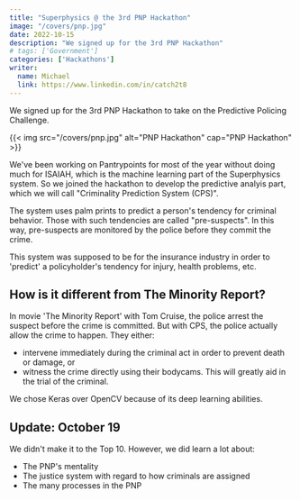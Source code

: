 ```yaml
---
title: "Superphysics @ the 3rd PNP Hackathon"
image: "/covers/pnp.jpg"
date: 2022-10-15
description: "We signed up for the 3rd PNP Hackathon"
# tags: ['Government']
categories: ['Hackathons']
writer:
  name: Michael
  link: https://www.linkedin.com/in/catch2t8
---
```




We signed up for the 3rd PNP Hackathon to take on the Predictive Policing Challenge. 

{{< img src="/covers/pnp.jpg" alt="PNP Hackathon" cap="PNP Hackathon" >}}

We've been working on Pantrypoints for most of the year without doing much for ISAIAH, which is the machine learning part of the Superphysics system. So we joined the hackathon to develop the predictive analyis part, which we will call "Criminality Prediction System (CPS)".

The system uses palm prints to predict a person's tendency for criminal behavior. Those with such tendencies are called "pre-suspects". In this way, pre-suspects are monitored by the police before they commit the crime. 


This system was supposed to be for the insurance industry in order to 'predict' a policyholder's tendency for injury, health problems, etc. 

	

## How is it different from The Minority Report?


In movie 'The Minority Report' with Tom Cruise, the police arrest the suspect before the crime is committed. But with CPS, the police actually allow the crime to happen. They either:
- intervene immediately during the criminal act in order to prevent death or damage, or 
- witness the crime directly using their bodycams. This will greatly aid in the trial of the criminal.  

We chose Keras over OpenCV because of its deep learning abilities. 



## Update: October 19

We didn't make it to the Top 10. However, we did learn a lot about:

- The PNP's mentality
- The justice system with regard to how criminals are assigned
- The many processes in the PNP


<!-- where I pitched the use of palm prints for criminal profiling. I put the palms of world leaders such as Putin and Trump.  -->